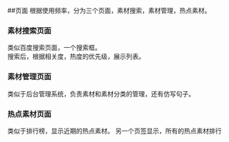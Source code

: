 ##页面
根据使用频率，分为三个页面，素材搜索，素材管理，热点素材。  
### 素材搜索页面  
类似百度搜索页面，一个搜索框。  
搜索后，根据相关度，热度的优先级，展示列表。
### 素材管理页面
类似于后台管理系统，负责素材和素材分类的管理，还有仿写句子。
### 热点素材页面  
类似于排行榜，显示近期的热点素材。
另一个页签显示，所有的热点素材排行
  
 
